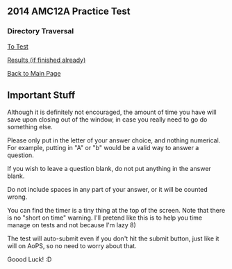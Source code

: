 
## 2014 AMC12A Practice Test

### Directory Traversal

[To Test](https://flashsonic6666.github.io/HandoutClutch/4b7f06ba46b04a1124e84a74e97ba31ccce229b5/practiceAMC12/2014A/test.html)

[Results (if finished already)](https://flashsonic6666.github.io/HandoutClutch/4b7f06ba46b04a1124e84a74e97ba31ccce229b5/practiceAMC12/results.html)

[Back to Main Page](https://flashsonic6666.github.io/HandoutClutch/4b7f06ba46b04a1124e84a74e97ba31ccce229b5/)

## Important Stuff

Although it is definitely not encouraged, the amount of time you have will save upon closing out of the window, in case you really need to go do something else.

Please only put in the letter of your answer choice, and nothing numerical. For example, putting in "A" or "b" would be a valid way to answer a question. 

If you wish to leave a question blank, do not put anything in the answer blank.

Do not include spaces in any part of your answer, or it will be counted wrong.

You can find the timer is a tiny thing at the top of the screen. Note that there is no "short on time" warning. I'll pretend like this is to help you time manage on tests and not because I'm lazy 8)

The test will auto-submit even if you don't hit the submit button, just like it will on AoPS, so no need to worry about that.

Goood Luck! :D
